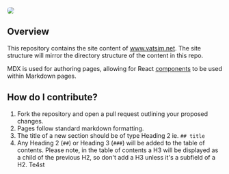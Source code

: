 <img style="max-height:500px; border-radius: 6px;"  src="https://repository-images.githubusercontent.com/336304650/1542bb80-681c-11eb-9c19-a2370adf166a">

## Overview

This repository contains the site content of www.vatsim.net. The site structure will mirror the directory structure of the content in this repo.

MDX is used for authoring pages, allowing for React [components](https://github.com/vatsimnetwork/site-content/tree/master/components) to be used within Markdown pages.

## How do I contribute?
1. Fork the repository and open a pull request outlining your proposed changes.
2. Pages follow standard markdown formatting.
3. The title of a new section should be of type Heading 2 ie. `## title`
4. Any Heading 2 (`##`) or Heading 3 (`###`) will be added to the table of contents. Please note, in the table of contents a H3 will be displayed as a child of the previous H2, so don't add a H3 unless it's a subfield of a H2.
Te4st
<!--stackedit_data:
eyJoaXN0b3J5IjpbLTEwNDc4MTQyMzIsLTIwODg4ODExMjZdfQ
==
-->
